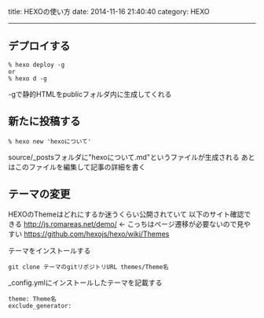 title: HEXOの使い方
date: 2014-11-16 21:40:40
category: HEXO

---

## デプロイする
```
% hexo deploy -g
or
% hexo d -g
```
-gで静的HTMLをpublicフォルダ内に生成してくれる

## 新たに投稿する
```
% hexo new 'hexoについて'
```
source/_postsフォルダに"hexoについて.md"というファイルが生成される
あとはこのファイルを編集して記事の詳細を書く

## テーマの変更
HEXOのThemeはどれにするか迷うくらい公開されていて
以下のサイト確認できる
http://js.romareas.net/demo/ ← こっちはページ遷移が必要ないので見やすい
https://github.com/hexojs/hexo/wiki/Themes

テーマをインストールする
```
git clone テーマのgitリポジトリURL themes/Theme名
```
_config.ymlにインストールしたテーマを記載する
```
theme: Theme名
exclude_generator:
```
